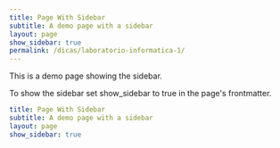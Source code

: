 ```yaml
---
title: Page With Sidebar
subtitle: A demo page with a sidebar
layout: page
show_sidebar: true
permalink: /dicas/laboratorio-informatica-1/
---
```


This is a demo page showing the sidebar.

To show the sidebar set show_sidebar to true in the page's frontmatter.

```yml
title: Page With Sidebar
subtitle: A demo page with a sidebar
layout: page
show_sidebar: true
```